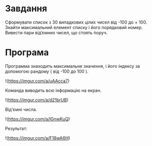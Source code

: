 # Завдання
Сформувати список з 30 випадкових цілих чисел від -100 до + 100.
Знайти максимальний елемент списку і його порядковий номер. Вивести
пари від’ємних чисел, що стоять поруч.

# Програма
Программа знаходить максимальне значення, і його індексу за допомогою рандому ( від -100 до 100 ).

!(https://imgur.com/a/uAAcca7)

Команда виводить всю інформацію на екран.

!(https://imgur.com/a/d21brUB)

Від'ємні числа.

!(https://imgur.com/a/lGnwKuQ)

Результат:

!(https://imgur.com/a/F18wA6H)


